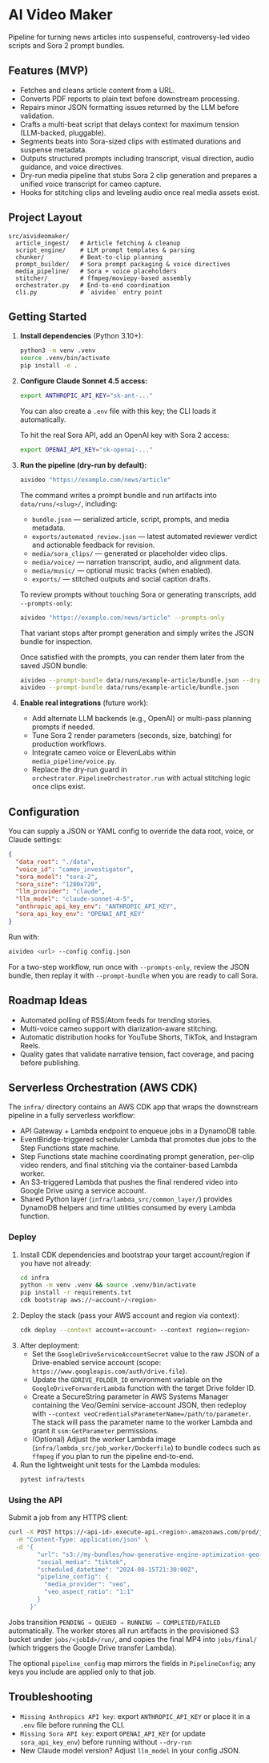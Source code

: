 # AI Video Maker

Pipeline for turning news articles into suspenseful, controversy-led video scripts and Sora 2 prompt bundles.

## Features (MVP)
- Fetches and cleans article content from a URL.
- Converts PDF reports to plain text before downstream processing.
- Repairs minor JSON formatting issues returned by the LLM before validation.
- Crafts a multi-beat script that delays context for maximum tension (LLM-backed, pluggable).
- Segments beats into Sora-sized clips with estimated durations and suspense metadata.
- Outputs structured prompts including transcript, visual direction, audio guidance, and voice directives.
- Dry-run media pipeline that stubs Sora 2 clip generation and prepares a unified voice transcript for cameo capture.
- Hooks for stitching clips and leveling audio once real media assets exist.

## Project Layout
```
src/aivideomaker/
  article_ingest/   # Article fetching & cleanup
  script_engine/    # LLM prompt templates & parsing
  chunker/          # Beat-to-clip planning
  prompt_builder/   # Sora prompt packaging & voice directives
  media_pipeline/   # Sora + voice placeholders
  stitcher/         # ffmpeg/moviepy-based assembly
  orchestrator.py   # End-to-end coordination
  cli.py            # `aivideo` entry point
```

## Getting Started
1. **Install dependencies** (Python 3.10+):
   ```bash
   python3 -m venv .venv
   source .venv/bin/activate
   pip install -e .
   ```
2. **Configure Claude Sonnet 4.5 access:**
   ```bash
   export ANTHROPIC_API_KEY="sk-ant-..."
   ```
   You can also create a `.env` file with this key; the CLI loads it automatically.

   To hit the real Sora API, add an OpenAI key with Sora 2 access:
   ```bash
   export OPENAI_API_KEY="sk-openai-..."
   ```

3. **Run the pipeline (dry-run by default):**
   ```bash
   aivideo "https://example.com/news/article"
   ```
   The command writes a prompt bundle and run artifacts into `data/runs/<slug>/`, including:
   - `bundle.json` — serialized article, script, prompts, and media metadata.
   - `exports/automated_review.json` — latest automated reviewer verdict and actionable feedback for revision.
   - `media/sora_clips/` — generated or placeholder video clips.
   - `media/voice/` — narration transcript, audio, and alignment data.
   - `media/music/` — optional music tracks (when enabled).
   - `exports/` — stitched outputs and social caption drafts.

   To review prompts without touching Sora or generating transcripts, add `--prompts-only`:
   ```bash
   aivideo "https://example.com/news/article" --prompts-only
   ```
   That variant stops after prompt generation and simply writes the JSON bundle for inspection.

   Once satisfied with the prompts, you can render them later from the saved JSON bundle:
   ```bash
   aivideo --prompt-bundle data/runs/example-article/bundle.json --dry-run   # placeholder artifacts
   aivideo --prompt-bundle data/runs/example-article/bundle.json              # contacts Sora if enabled
   ```

4. **Enable real integrations** (future work):
   - Add alternate LLM backends (e.g., OpenAI) or multi-pass planning prompts if needed.
   - Tune Sora 2 render parameters (seconds, size, batching) for production workflows.
   - Integrate cameo voice or ElevenLabs within `media_pipeline/voice.py`.
   - Replace the dry-run guard in `orchestrator.PipelineOrchestrator.run` with actual stitching logic once clips exist.

## Configuration
You can supply a JSON or YAML config to override the data root, voice, or Claude settings:
```json
{
  "data_root": "./data",
  "voice_id": "cameo_investigator",
  "sora_model": "sora-2",
  "sora_size": "1280x720",
  "llm_provider": "claude",
  "llm_model": "claude-sonnet-4-5",
  "anthropic_api_key_env": "ANTHROPIC_API_KEY",
  "sora_api_key_env": "OPENAI_API_KEY"
}
```
Run with:
```bash
aivideo <url> --config config.json
```

For a two-step workflow, run once with `--prompts-only`, review the JSON bundle, then replay it with `--prompt-bundle` when you are ready to call Sora.

## Roadmap Ideas
- Automated polling of RSS/Atom feeds for trending stories.
- Multi-voice cameo support with diarization-aware stitching.
- Automatic distribution hooks for YouTube Shorts, TikTok, and Instagram Reels.
- Quality gates that validate narrative tension, fact coverage, and pacing before publishing.

## Serverless Orchestration (AWS CDK)
The `infra/` directory contains an AWS CDK app that wraps the downstream pipeline in a fully serverless workflow:
- API Gateway + Lambda endpoint to enqueue jobs in a DynamoDB table.
- EventBridge-triggered scheduler Lambda that promotes due jobs to the Step Functions state machine.
- Step Functions state machine coordinating prompt generation, per-clip video renders, and final stitching via the container-based Lambda worker.
- An S3-triggered Lambda that pushes the final rendered video into Google Drive using a service account.
- Shared Python layer (`infra/lambda_src/common_layer/`) provides DynamoDB helpers and time utilities consumed by every Lambda function.

### Deploy
1. Install CDK dependencies and bootstrap your target account/region if you have not already:
   ```bash
   cd infra
   python -m venv .venv && source .venv/bin/activate
   pip install -r requirements.txt
   cdk bootstrap aws://<account>/<region>
   ```
2. Deploy the stack (pass your AWS account and region via context):
   ```bash
   cdk deploy --context account=<account> --context region=<region>
   ```
3. After deployment:
   - Set the `GoogleDriveServiceAccountSecret` value to the raw JSON of a Drive-enabled service account (scope: `https://www.googleapis.com/auth/drive.file`).
   - Update the `GDRIVE_FOLDER_ID` environment variable on the `GoogleDriveForwarderLambda` function with the target Drive folder ID.
   - Create a SecureString parameter in AWS Systems Manager containing the Veo/Gemini service-account JSON, then redeploy with `--context veoCredentialsParameterName=/path/to/parameter`. The stack will pass the parameter name to the worker Lambda and grant it `ssm:GetParameter` permissions.
   - (Optional) Adjust the worker Lambda image (`infra/lambda_src/job_worker/Dockerfile`) to bundle codecs such as `ffmpeg` if you plan to run the pipeline end-to-end.
4. Run the lightweight unit tests for the Lambda modules:
   ```bash
   pytest infra/tests
   ```

### Using the API
Submit a job from any HTTPS client:
```bash
curl -X POST https://<api-id>.execute-api.<region>.amazonaws.com/prod/jobs \
  -H "Content-Type: application/json" \
  -d '{
        "url": "s3://my-bundles/how-generative-engine-optimization-geo-rewrites-the-rules/bundle.json",
        "social_media": "tiktok",
        "scheduled_datetime": "2024-08-15T21:30:00Z",
        "pipeline_config": {
          "media_provider": "veo",
          "veo_aspect_ratio": "1:1"
        }
      }'
```
Jobs transition `PENDING → QUEUED → RUNNING → COMPLETED/FAILED` automatically. The worker stores all run artifacts in the provisioned S3 bucket under `jobs/<jobId>/run/`, and copies the final MP4 into `jobs/final/` (which triggers the Google Drive transfer Lambda).

The optional `pipeline_config` map mirrors the fields in `PipelineConfig`; any keys you include are applied only to that job.

## Troubleshooting
- `Missing Anthropics API key`: export `ANTHROPIC_API_KEY` or place it in a `.env` file before running the CLI.
- `Missing Sora API key`: export `OPENAI_API_KEY` (or update `sora_api_key_env`) before running without `--dry-run`
- New Claude model version? Adjust `llm_model` in your config JSON.
